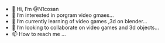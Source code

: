 - 👋 Hi, I’m @N1cosan 
- 👀 I’m interested in porgram video gmaes...
- 🌱 I’m currently learning of video games ,3d on blender...
- 💞️ I’m looking to collaborate on video games and 3d objects...
- 📫 How to reach me ...

<!---
N1cosan/N1cosan is a ✨ special ✨ repository because its `README.md` (this file) appears on your GitHub profile.
You can click the Preview link to take a look at your changes.
--->

